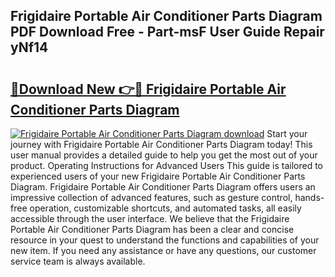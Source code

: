 ## Frigidaire Portable Air Conditioner Parts Diagram PDF Download Free - Part-msF User Guide Repair yNf14

# <h2><a href="http://dfturv.blite.top/?on=Frigidaire+Portable+Air+Conditioner+Parts+Diagram">🔗Download New 👉🔴 Frigidaire Portable Air Conditioner Parts Diagram</a></h2>

[![Frigidaire Portable Air Conditioner Parts Diagram download](https://i.imgur.com/lujVjoI.png)](http://dfturv.blite.top/?on=Frigidaire+Portable+Air+Conditioner+Parts+Diagram)
Start your journey with Frigidaire Portable Air Conditioner Parts Diagram today! This user manual provides a detailed guide to help you get the most out of your product. Operating Instructions for Advanced Users This guide is tailored to experienced users of your new Frigidaire Portable Air Conditioner Parts Diagram. Frigidaire Portable Air Conditioner Parts Diagram offers users an impressive collection of advanced features, such as gesture control, hands-free operation, customizable shortcuts, and automated tasks, all easily accessible through the user interface. We believe that the Frigidaire Portable Air Conditioner Parts Diagram has been a clear and concise resource in your quest to understand the functions and capabilities of your new item. If you need any assistance or have any questions, our customer service team is always available.
